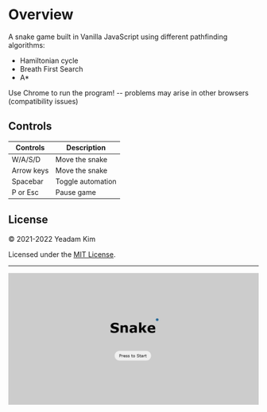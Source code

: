 # Overview

A snake game built in Vanilla JavaScript using different pathfinding algorithms:  
- Hamiltonian cycle
- Breath First Search
- A*

Use Chrome to run the program! -- problems may arise in other browsers (compatibility issues)  

## Controls

| Controls | Description |
| ----------- | ----------- |
| W/A/S/D | Move the snake |
| Arrow keys | Move the snake |
| Spacebar | Toggle automation |
| P or Esc | Pause game |  



## License

© 2021-2022 Yeadam Kim

Licensed under the [MIT License](LICENSE).

---

![screenshot](/images/screenshot.png)
